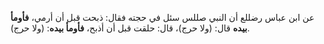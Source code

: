 عن ابن عباس رضللع  أن النبي صللس سئل في حجته فقال: ذبحت قبل أن أرمي، **فأومأ بيده** قال: (ولا حرج)، قال: حلقت قبل أن أذبح، **فأومأ بيده**: (ولا حرج).